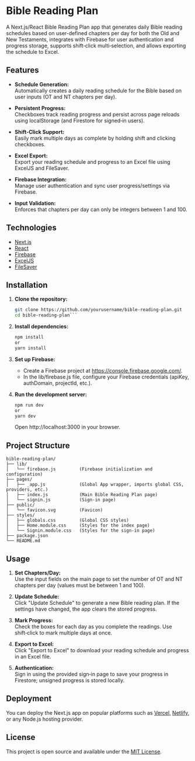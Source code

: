 # Bible Reading Plan

A Next.js/React Bible Reading Plan app that generates daily Bible reading schedules based on user-defined chapters per day for both the Old and New Testaments, integrates with Firebase for user authentication and progress storage, supports shift‑click multi‑selection, and allows exporting the schedule to Excel.

## Features

- **Schedule Generation:**  
  Automatically creates a daily reading schedule for the Bible based on user inputs (OT and NT chapters per day).

- **Persistent Progress:**  
  Checkboxes track reading progress and persist across page reloads using localStorage (and Firestore for signed‑in users).

- **Shift‑Click Support:**  
  Easily mark multiple days as complete by holding shift and clicking checkboxes.

- **Excel Export:**  
  Export your reading schedule and progress to an Excel file using ExcelJS and FileSaver.

- **Firebase Integration:**  
  Manage user authentication and sync user progress/settings via Firebase.

- **Input Validation:**  
  Enforces that chapters per day can only be integers between 1 and 100.

## Technologies

- [Next.js](https://nextjs.org/)
- [React](https://reactjs.org/)
- [Firebase](https://firebase.google.com/)
- [ExcelJS](https://www.npmjs.com/package/exceljs)
- [FileSaver](https://www.npmjs.com/package/file-saver)

## Installation

1. **Clone the repository:**
   ```bash
   git clone https://github.com/yourusername/bible-reading-plan.git  
   cd bible-reading-plan```

2. **Install dependencies:**
   ```bash
   npm install  
   or  
   yarn install
   ```

3. **Set up Firebase:**

   - Create a Firebase project at https://console.firebase.google.com/.
   - In the lib/firebase.js file, configure your Firebase credentials (apiKey, authDomain, projectId, etc.).

4. **Run the development server:**
   ```bash
   npm run dev  
   or  
   yarn dev
   ```

   Open http://localhost:3000 in your browser.

## Project Structure
```pgsql
bible-reading-plan/  
├── lib/  
│   └── firebase.js         (Firebase initialization and configuration)  
├── pages/  
│   ├── _app.js             (Global App wrapper, imports global CSS, providers, etc.)  
│   ├── index.js            (Main Bible Reading Plan page)  
│   └── signin.js           (Sign-in page)  
├── public/  
│   └── favicon.svg         (Favicon)  
├── styles/  
│   ├── globals.css         (Global CSS styles)  
│   ├── Home.module.css     (Styles for the index page)  
│   └── Signin.module.css   (Styles for the sign-in page)  
├── package.json  
└── README.md
```


## Usage

1. **Set Chapters/Day:**  
   Use the input fields on the main page to set the number of OT and NT chapters per day (values must be between 1 and 100).

2. **Update Schedule:**  
   Click "Update Schedule" to generate a new Bible reading plan. If the settings have changed, the app clears the stored progress.

3. **Mark Progress:**  
   Check the boxes for each day as you complete the readings. Use shift‑click to mark multiple days at once.

4. **Export to Excel:**  
   Click "Export to Excel" to download your reading schedule and progress in an Excel file.

5. **Authentication:**  
   Sign in using the provided sign‑in page to save your progress in Firestore; unsigned progress is stored locally.

## Deployment

You can deploy the Next.js app on popular platforms such as [Vercel](https://vercel.com/), [Netlify](https://www.netlify.com/), or any Node.js hosting provider.

## License

This project is open source and available under the [MIT License](LICENSE).
